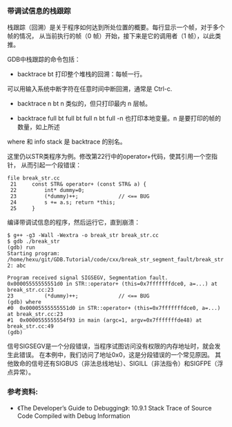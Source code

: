 ### 带调试信息的栈跟踪

栈跟踪（回溯）是关于程序如何达到所处位置的概要。每行显示一个帧，对于多个帧的情况，
从当前执行的帧（0 帧）开始，接下来是它的调用者（1 帧），以此类推。

GDB中栈跟踪的命令包括：

- backtrace 
    bt 打印整个堆栈的回溯：每帧一行。

可以用输入系统中断字符在任意时间中断回溯，通常是 Ctrl-c.

- backtrace n
    bt n 类似的，但只打印最内 n 层帧。

- backtrace full
    bt full
    bt full n
    bt full -n 也打印本地变量。n 是要打印的帧的数量，如上所述

where 和 info stack 是 backtrace 的别名。


这里仍以STR类程序为例。修改第22行中的operator+代码，使其引用一个空指针，
从而引起一个段错误：

```
file break_str.cc
 21     const STR& operator+ (const STR& a) {
 22         int* dummy=0;
 23         (*dummy)++;             // <== BUG
 24         s += a.s; return *this;
 25     }
```

编译带调试信息的程序，然后运行它，直到崩溃：

```
$ g++ -g3 -Wall -Wextra -o break_str break_str.cc
$ gdb ./break_str
(gdb) run
Starting program: /home/hexu/git/GDB.Tutorial/code/cxx/break_str_segment_fault/break_str
2: abc

Program received signal SIGSEGV, Segmentation fault.
0x00005555555551d0 in STR::operator+ (this=0x7fffffffdce0, a=...) at break_str.cc:23
23	        (*dummy)++;             // <== BUG
(gdb) where
#0  0x00005555555551d0 in STR::operator+ (this=0x7fffffffdce0, a=...) at break_str.cc:23
#1  0x0000555555554f93 in main (argc=1, argv=0x7fffffffde48) at break_str.cc:49
(gdb)
```

信号SIGSEGV是一个分段错误，当程序试图访问没有权限的内存地址时，就会发生此错误。
在本例中，我们访问了地址0x0，这是分段错误的一个常见原因。
其他致命的信号还有SIGBUS（非法总线地址）、SIGILL（非法指令）和SIGFPE（浮点异常）。

### 参考资料:
- 《The Developer’s Guide to Debugging》:  10.9.1 Stack Trace of Source Code Compiled with Debug Information